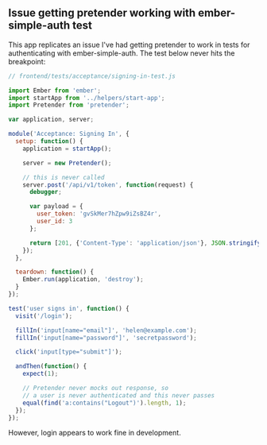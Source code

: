 ## Issue getting pretender working with ember-simple-auth test

This app replicates an issue I've had getting pretender to work in tests for authenticating with ember-simple-auth. The test below never hits the breakpoint:

```js
// frontend/tests/acceptance/signing-in-test.js

import Ember from 'ember';
import startApp from '../helpers/start-app';
import Pretender from 'pretender';

var application, server;

module('Acceptance: Signing In', {
  setup: function() {
    application = startApp();

    server = new Pretender();

    // this is never called
    server.post('/api/v1/token', function(request) {
      debugger;

      var payload = {
        user_token: 'gvSkMer7hZpw9iZsBZ4r',
        user_id: 3
      };

      return [201, {'Content-Type': 'application/json'}, JSON.stringify(payload)];
    });
  },

  teardown: function() {
    Ember.run(application, 'destroy');
  }
});

test('user signs in', function() {
  visit('/login');

  fillIn('input[name="email"]', 'helen@example.com');
  fillIn('input[name="password"]', 'secretpassword');

  click('input[type="submit"]');

  andThen(function() {
    expect(1);

    // Pretender never mocks out response, so
    // a user is never authenticated and this never passes
    equal(find('a:contains("Logout")').length, 1);
  });
});
```

However, login appears to work fine in development.
